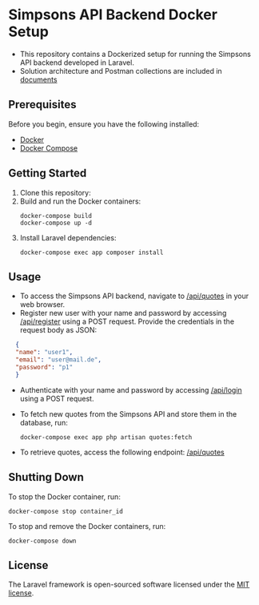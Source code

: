 # Simpsons API Backend Docker Setup

- This repository contains a Dockerized setup for running the Simpsons API backend developed in Laravel.
- Solution architecture and Postman collections are included in [documents](/documents)
## Prerequisites

Before you begin, ensure you have the following installed:

- [Docker](https://www.docker.com/get-started)
- [Docker Compose](https://docs.docker.com/compose/install/)

## Getting Started

1. Clone this repository:
2. Build and run the Docker containers:
   ```shell
   docker-compose build
   docker-compose up -d
   ```
3. Install Laravel dependencies:
    ```shell
    docker-compose exec app composer install
   ```

## Usage

- To access the Simpsons API backend, navigate to [/api/quotes](http://localhost:8000) in your web browser.
- Register new user with your name and password by accessing [/api/register](http://localhost:8000/api/register) using a POST request. Provide the credentials in the request body as JSON:
```json
  {
  "name": "user1",
  "email": "user@mail.de",
  "password": "p1"
  }
```
- Authenticate with your name and password by accessing [/api/login](http://localhost:8000/api/login) using a POST request.

- To fetch new quotes from the Simpsons API and store them in the database, run:
   ```shell
   docker-compose exec app php artisan quotes:fetch
   ```
- To retrieve quotes, access the following endpoint: [/api/quotes](http://localhost:8000/api/quotes)

## Shutting Down
To stop the Docker container, run:
   ```shell
   docker-compose stop container_id
   ```
To stop and remove the Docker containers, run:
   ```shell
   docker-compose down
   ```
## License

The Laravel framework is open-sourced software licensed under the [MIT license](https://opensource.org/licenses/MIT).
